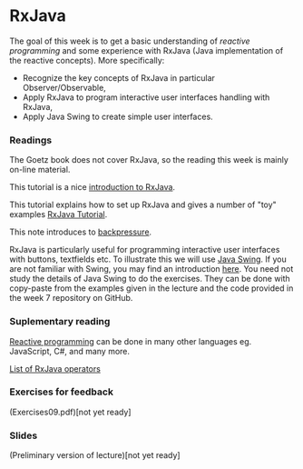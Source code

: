 # RxJava

The goal of this week is to get a basic understanding of *reactive programming* and some experience with RxJava (Java implementation of the reactive concepts). More specifically:

- Recognize the key concepts of RxJava in particular Observer/Observable,
- Apply RxJava to program interactive user interfaces handling with RxJava,
- Apply Java Swing to create simple user interfaces.


### Readings
The Goetz book does not cover RxJava, so the reading  this week is mainly on-line material.

This tutorial is a nice [introduction to RxJava](https://www.baeldung.com/rx-java).

This tutorial explains how to set up RxJava and gives a number of "toy" examples
[RxJava Tutorial](https://www.tutorialspoint.com/rxjava/index.htm).

This note introduces to [backpressure](https://www.baeldung.com/rxjava-backpressure).

RxJava is particularly useful for programming interactive user interfaces with buttons, textfields etc. 
To illustrate this we will use 
[Java Swing](https://docs.oracle.com/javase/7/docs/api/javax/swing/package-summary.html).
If you are not familiar with Swing, you may find an introduction [here](https://www.javatpoint.com/java-swing).
You need not study the details of Java Swing to do the exercises. They can be done with copy-paste 
from the examples given in the lecture and the code provided in the week 7 repository on GitHub.

### Suplementary reading

[Reactive programming](http://reactivex.io/) can be done in many other languages eg. JavaScript, C#, and many more.

[List of RxJava operators](https://github.com/ReactiveX/RxJava/wiki/Alphabetical-List-of-Observable-Operators) 

### Exercises for feedback
(Exercises09.pdf)[not yet ready]

### Slides
(Preliminary version of lecture)[not yet ready]

